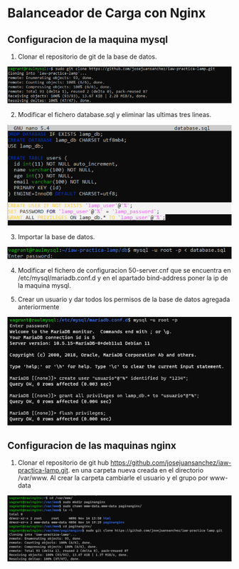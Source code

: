 # Balanceador de Carga con Nginx

## Configuracion de la maquina mysql

1. Clonar el repositorio de git de la base de datos.

![](https://raw.githubusercontent.com/raulqlda/Balanceador-de-Carga-con-Nginx/main/imagenes/captura1.png)

2. Modificar el fichero database.sql y eliminar las ultimas tres lineas.

![](https://raw.githubusercontent.com/raulqlda/Balanceador-de-Carga-con-Nginx/main/imagenes/captura2.png)

3. Importar la base de datos.

![](https://raw.githubusercontent.com/raulqlda/Balanceador-de-Carga-con-Nginx/main/imagenes/captura3.png)

4. Modificar el fichero de configuracion 50-server.cnf que se encuentra en /etc/mysql/mariadb.conf.d y en el apartado bind-address poner la ip de la maquina mysql. 



5. Crear un usuario y dar todos los permisos de la base de datos agregada anteriormente

![](https://raw.githubusercontent.com/raulqlda/Balanceador-de-Carga-con-Nginx/main/imagenes/captura5.png)

## Configuracion de las maquinas nginx

1. Clonar el repositorio de git hub https://github.com/josejuansanchez/iaw-practica-lamp.git. en una carpeta nueva creada en el directorio /var/www. Al crear la carpeta cambiarle el usuario y el grupo por www-data

![](https://raw.githubusercontent.com/raulqlda/Balanceador-de-Carga-con-Nginx/main/imagenes/captura6.png)

